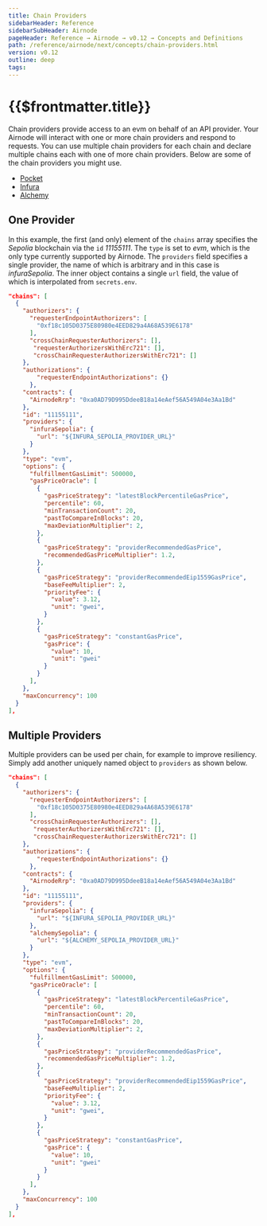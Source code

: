 ```yaml
---
title: Chain Providers
sidebarHeader: Reference
sidebarSubHeader: Airnode
pageHeader: Reference → Airnode → v0.12 → Concepts and Definitions
path: /reference/airnode/next/concepts/chain-providers.html
version: v0.12
outline: deep
tags:
---
```


<VersionWarning/>

<PageHeader/>

<SearchHighlight/>

<FlexStartTag/>

# {{$frontmatter.title}}

Chain providers provide access to an evm on behalf of an API provider. Your
Airnode will interact with one or more chain providers and respond to requests.
You can use multiple chain providers for each chain and declare multiple chains
each with one of more chain providers. Below are some of the chain providers you
might use.

- [Pocket](https://www.pokt.network/)
- [Infura](https://www.infura.io/)
- [Alchemy](https://www.alchemy.com/)

## One Provider

In this example, the first (and only) element of the `chains` array specifies
the _Sepolia_ blockchain via the `id` _11155111_. The `type` is set to _evm_,
which is the only type currently supported by Airnode. The `providers` field
specifies a single provider, the name of which is arbitrary and in this case is
_infuraSepolia_. The inner object contains a single `url` field, the value of
which is interpolated from `secrets.env`.

```json
"chains": [
  {
    "authorizers": {
      "requesterEndpointAuthorizers": [
        "0xf18c105D0375E80980e4EED829a4A68A539E6178"
      ],
      "crossChainRequesterAuthorizers": [],
       "requesterAuthorizersWithErc721": [],
       "crossChainRequesterAuthorizersWithErc721": []
    },
    "authorizations": {
        "requesterEndpointAuthorizations": {}
      },
    "contracts": {
      "AirnodeRrp": "0xa0AD79D995DdeeB18a14eAef56A549A04e3Aa1Bd"
    },
    "id": "11155111",
    "providers": {
      "infuraSepolia": {
        "url": "${INFURA_SEPOLIA_PROVIDER_URL}"
      }
    },
    "type": "evm",
    "options": {
      "fulfillmentGasLimit": 500000,
      "gasPriceOracle": [
        {
          "gasPriceStrategy": "latestBlockPercentileGasPrice",
          "percentile": 60,
          "minTransactionCount": 20,
          "pastToCompareInBlocks": 20,
          "maxDeviationMultiplier": 2,
        },
        {
          "gasPriceStrategy": "providerRecommendedGasPrice",
          "recommendedGasPriceMultiplier": 1.2,
        },
        {
          "gasPriceStrategy": "providerRecommendedEip1559GasPrice",
          "baseFeeMultiplier": 2,
          "priorityFee": {
            "value": 3.12,
            "unit": "gwei",
          }
        },
        {
          "gasPriceStrategy": "constantGasPrice",
          "gasPrice": {
            "value": 10,
            "unit": "gwei"
          }
        }
      ],
    },
    "maxConcurrency": 100
  }
],
```

## Multiple Providers

Multiple providers can be used per chain, for example to improve resiliency.
Simply add another uniquely named object to `providers` as shown below.

```json
"chains": [
  {
    "authorizers": {
      "requesterEndpointAuthorizers": [
        "0xf18c105D0375E80980e4EED829a4A68A539E6178"
      ],
      "crossChainRequesterAuthorizers": [],
       "requesterAuthorizersWithErc721": [],
       "crossChainRequesterAuthorizersWithErc721": []
    },
    "authorizations": {
        "requesterEndpointAuthorizations": {}
      },
    "contracts": {
      "AirnodeRrp": "0xa0AD79D995DdeeB18a14eAef56A549A04e3Aa1Bd"
    },
    "id": "11155111",
    "providers": {
      "infuraSepolia": {
        "url": "${INFURA_SEPOLIA_PROVIDER_URL}"
      },
      "alchemySepolia": {
        "url": "${ALCHEMY_SEPOLIA_PROVIDER_URL}"
      }
    },
    "type": "evm",
    "options": {
      "fulfillmentGasLimit": 500000,
      "gasPriceOracle": [
        {
          "gasPriceStrategy": "latestBlockPercentileGasPrice",
          "percentile": 60,
          "minTransactionCount": 20,
          "pastToCompareInBlocks": 20,
          "maxDeviationMultiplier": 2,
        },
        {
          "gasPriceStrategy": "providerRecommendedGasPrice",
          "recommendedGasPriceMultiplier": 1.2,
        },
        {
          "gasPriceStrategy": "providerRecommendedEip1559GasPrice",
          "baseFeeMultiplier": 2,
          "priorityFee": {
            "value": 3.12,
            "unit": "gwei",
          }
        },
        {
          "gasPriceStrategy": "constantGasPrice",
          "gasPrice": {
            "value": 10,
            "unit": "gwei"
          }
        }
      ],
    },
    "maxConcurrency": 100
  }
],
```

<FlexEndTag/>
